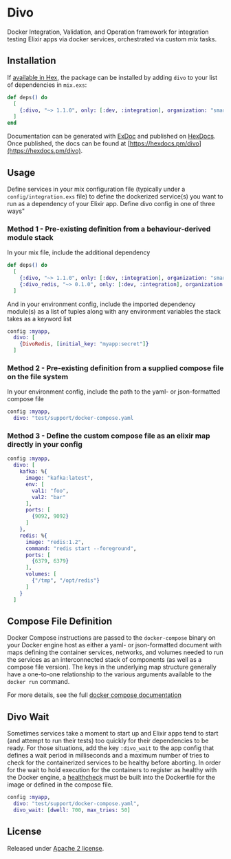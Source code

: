 # Divo

Docker Integration, Validation, and Operation framework for integration testing
Elixir apps via docker services, orchestrated via custom mix tasks.

## Installation

If [available in Hex](https://hex.pm/docs/publish), the package can be installed
by adding `divo` to your list of dependencies in `mix.exs`:

```elixir
def deps() do
  [
    {:divo, "~> 1.1.0", only: [:dev, :integration], organization: "smartcolumbus_os"}
  ]
end
```

Documentation can be generated with [ExDoc](https://github.com/elixir-lang/ex_doc)
and published on [HexDocs](https://hexdocs.pm). Once published, the docs can
be found at [https://hexdocs.pm/divo](https://hexdocs.pm/divo).

## Usage

Define services in your mix configuration file (typically under a `config/integration.exs` file)
to define the dockerized service(s) you want to run as a dependency of your Elixir app. Define divo config in one of three ways"

### Method 1 - Pre-existing definition from a behaviour-derived module stack
In your mix file, include the additional dependency
```elixir
def deps() do
  [
    {:divo, "~> 1.1.0", only: [:dev, :integration], organization: "smartcolumbus_os"},
    {:divo_redis, "~> 0.1.0", only: [:dev, :integration], organization: "smartcolumbus_os"}
  ]
```
And in your environment config, include the imported dependency module(s) as a list of tuples along with any environment variables the stack takes as a keyword list
```elixir
config :myapp,
  divo: [
    {DivoRedis, [initial_key: "myapp:secret"]}
  ]
```

### Method 2 - Pre-existing definition from a supplied compose file on the file system
In your environment config, include the path to the yaml- or json-formatted compose file
```elixir
config :myapp,
  divo: "test/support/docker-compose.yaml
```

### Method 3 - Define the custom compose file as an elixir map directly in your config
```elixir
config :myapp,
  divo: [
    kafka: %{
      image: "kafka:latest",
      env: [
        val1: "foo",
        val2: "bar"
      ],
      ports: [
        {9092, 9092}
      ]
    },
    redis: %{
      image: "redis:1.2",
      command: "redis start --foreground",
      ports: [
        {6379, 6379}
      ],
      volumes: [
        {"/tmp", "/opt/redis"}
      ]
    }
  ]
```

## Compose File Definition

Docker Compose instructions are passed to the `docker-compose` binary on your Docker engine host as either a yaml- or json-formatted document with maps defining the container services, networks, and volumes needed to run the services as an interconnected stack of components (as well as a compose file version). The keys in the underlying map structure generally have a one-to-one relationship to the various arguments available to the `docker run` command.

For more details, see the full [docker compose documentation](https://docs.docker.com/compose/compose-file/)

## Divo Wait

Sometimes services take a moment to start up and Elixir apps tend to start (and attempt to run their tests)
too quickly for their dependencies to be ready. For those situations, add the key `:divo_wait` to the app config that defines a wait period in milliseconds and a maximum number of tries to check for the containerized services to be healthy before aborting. In order for the wait to hold execution for the containers to register as healthy with the Docker engine, a [healthcheck](https://docs.docker.com/compose/compose-file/#healthcheck) must be built into the Dockerfile for the image or defined in the compose file.

```elixir
config :myapp,
  divo: "test/support/docker-compose.yaml",
  divo_wait: [dwell: 700, max_tries: 50]
```


## License
Released under [Apache 2 license](https://github.com/SmartColumbusOS/divo/blob/master/LICENSE).
